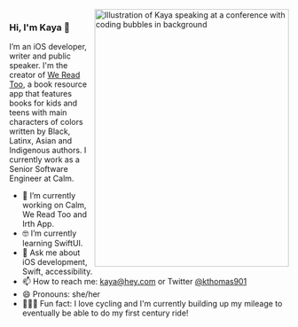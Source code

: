 <img align="right" src="https://github.com/kmt901/kmt901/blob/master/kaya_illustration.PNG" alt="Illustration of Kaya speaking at a conference with coding bubbles in background" width=350px height=465px/>

### Hi, I'm Kaya 👋

I’m an iOS developer, writer and public speaker. I'm the creator of [We Read Too](wereadtoo.com), a book resource app that features books for kids and teens with main characters of colors written by Black, Latinx, Asian and Indigenous authors. I currently work as a Senior Software Engineer at Calm. 

- 📱  I’m currently working on Calm, We Read Too and Irth App.
- 🤓 I’m currently learning SwiftUI.
- 💬  Ask me about iOS development, Swift, accessibility.
- 📫  How to reach me: kaya@hey.com or Twitter [@kthomas901](twitter.com/kthomas901)
- 😄  Pronouns: she/her
- 🚴🏽‍♀️  Fun fact: I love cycling and I'm currently building up my mileage to eventually be able to do my first century ride!
